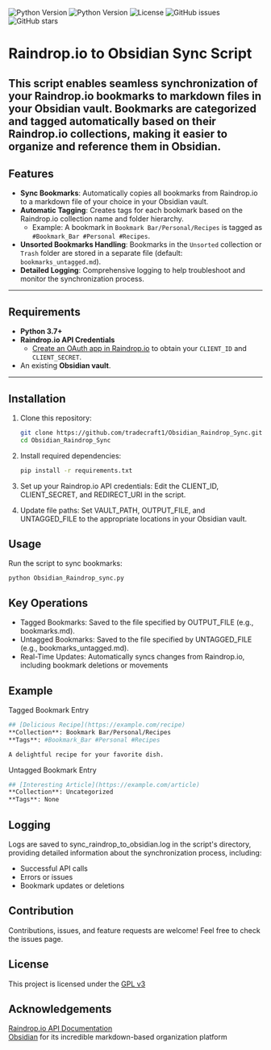 ![Python Version](https://img.shields.io/badge/python-3.7%2B-blue) 
![Python Version](https://img.shields.io/badge/python-3.7%2B-blue) 
![License](https://img.shields.io/github/license/tradecraft1/Obsidian_Raindrop_Sync) 
![GitHub issues](https://img.shields.io/github/issues/tradecraft1/Obsidian_Raindrop_Sync) 
![GitHub stars](https://img.shields.io/github/stars/tradecraft1/Obsidian_Raindrop_Sync)


# Raindrop.io to Obsidian Sync Script

This script enables seamless synchronization of your **Raindrop.io** bookmarks to markdown files in your **Obsidian** vault. Bookmarks are categorized and tagged automatically based on their Raindrop.io collections, making it easier to organize and reference them in Obsidian.
---

## Features

- **Sync Bookmarks**: Automatically copies all bookmarks from Raindrop.io to a markdown file of your choice in your Obsidian vault.
- **Automatic Tagging**: Creates tags for each bookmark based on the Raindrop.io collection name and folder hierarchy.
  - Example: A bookmark in `Bookmark Bar/Personal/Recipes` is tagged as `#Bookmark_Bar #Personal #Recipes`.
- **Unsorted Bookmarks Handling**: Bookmarks in the `Unsorted` collection or `Trash` folder are stored in a separate file (default: `bookmarks_untagged.md`).
- **Detailed Logging**: Comprehensive logging to help troubleshoot and monitor the synchronization process.
---

## Requirements

- **Python 3.7+**
- **Raindrop.io API Credentials**
  - [Create an OAuth app in Raindrop.io](https://app.raindrop.io/settings/integrations) to obtain your `CLIENT_ID` and `CLIENT_SECRET`.
- An existing **Obsidian vault**.

---

## Installation

1. Clone this repository:
   ```bash
   git clone https://github.com/tradecraft1/Obsidian_Raindrop_Sync.git
   cd Obsidian_Raindrop_Sync

2. Install required dependencies:
    ```bash
    pip install -r requirements.txt

3. Set up your Raindrop.io API credentials:
    Edit the CLIENT_ID, CLIENT_SECRET, and REDIRECT_URI in the script.

4. Update file paths:
    Set VAULT_PATH, OUTPUT_FILE, and UNTAGGED_FILE to the appropriate locations in your Obsidian vault.

## Usage
Run the script to sync bookmarks:

    python Obsidian_Raindrop_sync.py

## Key Operations
* Tagged Bookmarks: Saved to the file specified by OUTPUT_FILE (e.g., bookmarks.md).
* Untagged Bookmarks: Saved to the file specified by UNTAGGED_FILE (e.g., bookmarks_untagged.md).
* Real-Time Updates: Automatically syncs changes from Raindrop.io, including bookmark deletions or movements


## Example
Tagged Bookmark Entry
```bash
## [Delicious Recipe](https://example.com/recipe)
**Collection**: Bookmark Bar/Personal/Recipes
**Tags**: #Bookmark_Bar #Personal #Recipes

A delightful recipe for your favorite dish.
```

Untagged Bookmark Entry
```bash
## [Interesting Article](https://example.com/article)
**Collection**: Uncategorized
**Tags**: None
```

## Logging
Logs are saved to sync_raindrop_to_obsidian.log in the script's directory, providing detailed information about the synchronization process, including:
  * Successful API calls
  * Errors or issues
  * Bookmark updates or deletions

## Contribution
Contributions, issues, and feature requests are welcome! Feel free to check the issues page.


## License
This project is licensed under the [GPL v3](https://github.com/tradecraft1/Obsidian/blob/main/LICENSE)


## Acknowledgements
[Raindrop.io API Documentation](https://developer.raindrop.io/)\
[Obsidian](https://obsidian.md/) for its incredible markdown-based organization platform


